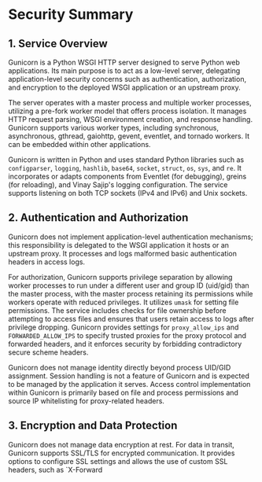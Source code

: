 <!--
metadata:
  model: gemini-2.5-flash
  provider: gemini
  base_url: https://generativelanguage.googleapis.com/v1beta/openai/
  start_time: 2025-07-11T11:15:26.856430
  command: summarize
  config_file: config/gunicorn.yaml
  version: 0.1.0
-->

# Security Summary

## 1. Service Overview
Gunicorn is a Python WSGI HTTP server designed to serve Python web applications. Its main purpose is to act as a low-level server, delegating application-level security concerns such as authentication, authorization, and encryption to the deployed WSGI application or an upstream proxy.

The server operates with a master process and multiple worker processes, utilizing a pre-fork worker model that offers process isolation. It manages HTTP request parsing, WSGI environment creation, and response handling. Gunicorn supports various worker types, including synchronous, asynchronous, gthread, gaiohttp, gevent, eventlet, and tornado workers. It can be embedded within other applications.

Gunicorn is written in Python and uses standard Python libraries such as `configparser`, `logging`, `hashlib`, `base64`, `socket`, `struct`, `os`, `sys`, and `re`. It incorporates or adapts components from Eventlet (for debugging), greins (for reloading), and Vinay Sajip's logging configuration. The service supports listening on both TCP sockets (IPv4 and IPv6) and Unix sockets.

## 2. Authentication and Authorization
Gunicorn does not implement application-level authentication mechanisms; this responsibility is delegated to the WSGI application it hosts or an upstream proxy. It processes and logs malformed basic authentication headers in access logs.

For authorization, Gunicorn supports privilege separation by allowing worker processes to run under a different user and group ID (uid/gid) than the master process, with the master process retaining its permissions while workers operate with reduced privileges. It utilizes `umask` for setting file permissions. The service includes checks for file ownership before attempting to access files and ensures that users retain access to logs after privilege dropping. Gunicorn provides settings for `proxy_allow_ips` and `FORWARDED_ALLOW_IPS` to specify trusted proxies for the proxy protocol and forwarded headers, and it enforces security by forbidding contradictory secure scheme headers.

Gunicorn does not manage identity directly beyond process UID/GID assignment. Session handling is not a feature of Gunicorn and is expected to be managed by the application it serves. Access control implementation within Gunicorn is primarily based on file and process permissions and source IP whitelisting for proxy-related headers.

## 3. Encryption and Data Protection
Gunicorn does not manage data encryption at rest. For data in transit, Gunicorn supports SSL/TLS for encrypted communication. It provides options to configure SSL settings and allows the use of custom SSL headers, such as `X-Forward